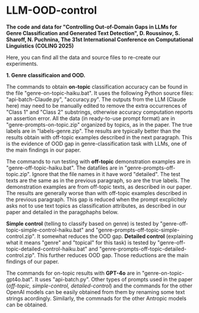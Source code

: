 # LLM-OOD-control
**The code and data for "Controlling Out-of-Domain Gaps in LLMs for Genre Classification and Generated Text Detection", D. Roussinov, S. Sharoff,  N. Puchnina, The 31st International Conference on Computational Linguistics (COLING 2025)**

Here, you can find all the data and source files to re-create our experiments.

**1. Genre classificaion and OOD.**

The commands to obtain **on-topic** classification accuracy can be found in the file "genre-on-topic-haiku.bat". It uses the following Python source files: "api-batch-Claude.py", "accuracy.py". The outputs from the LLM (Claude here) may need to be manually edited to remove the extra occurrences of "Class 1" and "Class 2" substrings, otherwise accuracy computation reports an assertion error. All the data (in ready-to-use prompt format) are in "genre-prompts-on-topic.zip" organized by topics, as in the paper. The true labels are in "labels-genre.zip".
The results are typically better than the results obtain with off-topic examples described in the next paragraph. This is the evidence of OOD gap in genre-classification task with LLMs, one of the main findings in our paper.

The commands to run testing with **off-topic** demonstration examples are in "genre-off-topic-haiku.bat". The datafiles are in "genre-prompts-off-topic.zip". Ignore that the file names in it have word "detailed". The test texts are the same as in the previous paragraph, so are the true labels. The demonstration examples are from off-topic texts, as described in our paper. The results are generally worse than with off-topic examples described in the previous paragraph. This gap is reduced when the prompt excplicitely asks not to use text topics as classification attributes, as described in our paper and detailed in the paragphaphs below.

**Simple control** (telling to classify based on genre) is tested by "genre-off-topic-simple-control-haiku.bat" and "genre-prompts-off-topic-simple-control.zip". It somewhat reduces the OOD gap. **Detailed control** (explaining what it means "genre" and "topical" for this task) is tested by "genre-off-topic-detailed-control-haiku.bat" and "genre-prompts-off-topic-detailed-control.zip". This further reduces OOD gap. Those reductions are the main findings of our paper.

The commands for on-topic results with **GPT-4o** are in "genre-on-topic-gpt4o.bat". It uses "api-batch.py". Other types of prompts used in the paper (_off-topic, simple-control, detailed-control_) and the commands for the other OpenAI models can be easily obtained from them by renaming some text strings acordingly. Similarly, the commnads for the other Antropic models can be obtained.



